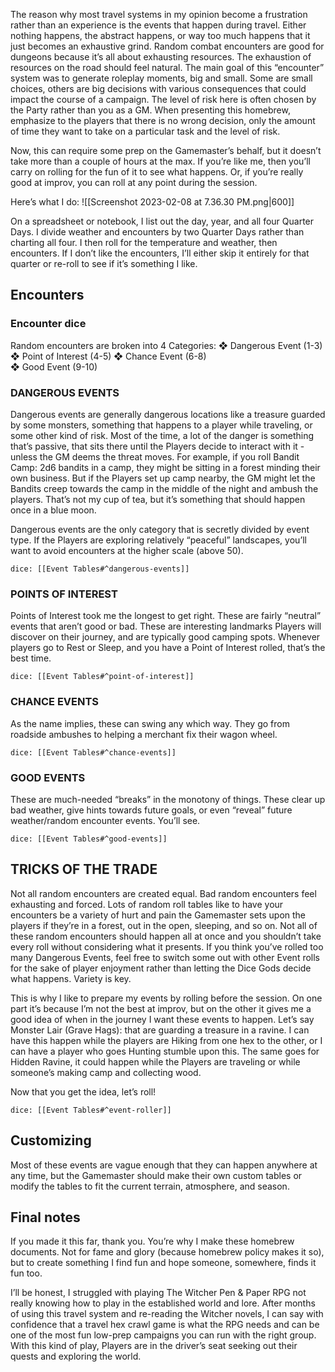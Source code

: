 The reason why most travel systems in my opinion become a frustration rather than an experience is the events that happen during travel. Either nothing happens, the abstract happens, or way too much happens that it just becomes an exhaustive grind. Random combat encounters are good for dungeons because it’s all about exhausting resources. The exhaustion of resources on the road should feel natural.
The main goal of this “encounter” system was to generate roleplay moments, big and small. Some are small choices, others are big decisions with various consequences that could impact the course of a campaign. The level of risk here is often chosen by the Party rather than you as a GM. When presenting this homebrew, emphasize to the players that there is no wrong decision, only the amount of time they want to take on a particular task and the level of risk.

Now, this can require some prep on the Gamemaster’s behalf, but it doesn’t take more than a couple of hours at the max. If you’re like me, then you’ll carry on rolling for the fun of it to see what happens. Or, if you’re really good at improv, you can roll at any point during the session.

Here’s what I do:
![[Screenshot 2023-02-08 at 7.36.30 PM.png|600]]

On a spreadsheet or notebook, I list out the day, year, and all four Quarter Days. I divide weather and encounters by two Quarter Days rather than charting all four. I then roll for the temperature and weather, then encounters. If I don’t like the encounters, I’ll either skip it entirely for that quarter or re-roll to see if it’s something I like.

## Encounters

### Encounter dice
Random encounters are broken into 4 Categories:
❖ Dangerous Event (1-3) 
❖ Point of Interest (4-5) 
❖ Chance Event (6-8)  
❖ Good Event (9-10)

### DANGEROUS EVENTS
Dangerous events are generally dangerous locations like a treasure guarded by some monsters, something that happens to a player while traveling, or some other kind of risk. Most of the time, a lot of the danger is something that’s passive, that sits there until the Players decide to interact with it - unless the GM deems the threat moves. For example, if you roll Bandit Camp: 2d6 bandits in a camp, they might be sitting in a forest minding their own business. But if the Players set up camp nearby, the GM might let the Bandits creep towards the camp in the middle of the night and ambush the players. That’s not my cup of tea, but it’s something that should happen once in a blue moon.

Dangerous events are the only category that is secretly divided by event type. If the Players are exploring relatively “peaceful” landscapes, you’ll want to avoid encounters at the higher scale (above 50).

`dice: [[Event Tables#^dangerous-events]]`

### POINTS OF INTEREST
Points of Interest took me the longest to get right. These are fairly “neutral” events that aren’t good or bad. These are interesting landmarks Players will discover on their journey, and are typically good camping spots. Whenever players go to Rest or Sleep, and you have a Point of Interest rolled, that’s the best time.

`dice: [[Event Tables#^point-of-interest]]`

### CHANCE EVENTS
As the name implies, these can swing any which way. They go from roadside ambushes to helping a merchant fix their wagon wheel.

`dice: [[Event Tables#^chance-events]]`

### GOOD EVENTS
These are much-needed “breaks” in the monotony of things. These clear up bad weather, give hints towards future goals, or even “reveal” future weather/random encounter events. You’ll see.

`dice: [[Event Tables#^good-events]]`

## TRICKS OF THE TRADE
Not all random encounters are created equal. Bad random encounters feel exhausting and forced. Lots of random roll tables like to have your encounters be a variety of hurt and pain the Gamemaster sets upon the players if they’re in a forest, out in the open, sleeping, and so on. Not all of these random encounters should happen all at once and you shouldn’t take every roll without considering what it presents. If you think you’ve rolled too many Dangerous Events, feel free to switch some out with other Event rolls for the sake of player enjoyment rather than letting the Dice Gods decide what happens. Variety is key.

This is why I like to prepare my events by rolling before the session. On one part it’s because I’m not the best at improv, but on the other it gives me a good idea of when in the journey I want these events to happen. Let’s say Monster Lair (Grave Hags): that are guarding a treasure in a ravine. I can have this happen while the players are Hiking from one hex to the other, or I can have a player who goes Hunting stumble upon this. The same goes for Hidden Ravine, it could happen while the Players are traveling or while someone’s making camp and collecting wood.

Now that you get the idea, let’s roll!

`dice: [[Event Tables#^event-roller]]`

## Customizing
Most of these events are vague enough that they can happen anywhere at any time, but the Gamemaster should make their own custom tables or modify the tables to fit the current terrain, atmosphere, and season.

## Final notes

If you made it this far, thank you. You’re why I make these homebrew documents. Not for fame and glory (because homebrew policy makes it so), but to create something I find fun and hope someone, somewhere, finds it fun too.

I’ll be honest, I struggled with playing The Witcher Pen & Paper RPG not really knowing how to play in the established world and lore. After months of using this travel system and re-reading the Witcher novels, I can say with confidence that a travel hex crawl game is what the RPG needs and can be one of the most fun low-prep campaigns you can run with the right group. With this kind of play, Players are in the driver’s seat seeking out their quests and exploring the world.